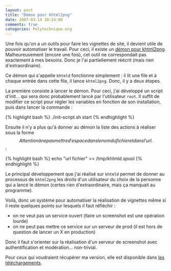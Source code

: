 ```yaml
---
layout: post
title: "Démon pour khtml2png"
date: 2007-03-14 18:24:00
comments: true
categories: Polytechnique.org
---
```

Une fois qu'on a un outils pour faire les vignettes de site, il devient utile de pouvoir automatiser le travail. Pour ceci, il existe un [démon pour khtml2png](http://wiki.goatpron.de/project/khtmld). Malheureusement (encore une fois), cet outil ne correspondait pas exactement à mes besoins. Donc je l'ai partiellement réécrit (mais rien d'extraordinaire).

<!-- more -->

Ce démon qui s'appelle `khtmld` fonctionne simplement : il lit une file et à chaque entrée dans cette file, il lance `khtml2png`. Donc, il y a deux étapes.

La première consiste à lancer le démon. Pour ceci, j'ai développé un script d'init... qui sera donc probablement lancé par l'utilisateur `root`. Il suffit de modifier ce script pour régler les variables en fonction de son installation, puis dans lancer la commande :

{% highlight bash %}
./init-script.sh start
{% endhighlight %}

Ensuite il n'y a plus qu'à donner au démon la liste des actions à réaliser sous la forme$$Attention à ne pas mettre d'espace dans le nom du fichier et dans l'url.$$ :

{% highlight bash %}
echo "url fichier" >> /tmp/khtmld.spool
{% endhighlight %}

Le principal développement que j'ai réalisé sur `khtmld` permet de donner au processus de `khtml2png` les droits d'un utilisateur du choix de la personne qui a lancé le démon (certes rien d'extraordinaire, mais ça manquait au programme).

Voilà, donc un système pour automatiser la réalisation de vignettes même si il reste quelques points sur lesquels il faut réfléchir :

*   on ne veut pas un service ouvert (faire un screenshot est une opération lourde)
*   on ne peut pas mettre ce service sur un serveur de prod (il est hors de question de lancer un X en production)

Donc il faut s'orienter sur la réalisation d'un serveur de screenshot avec authentification et modération... non-trivial.

Pour ceux qui voudraient récupérer ma version, elle est disponible dans [les téléchargements](/mind/public/khtml2png/khtmld-fru-last.tar.bz2).
